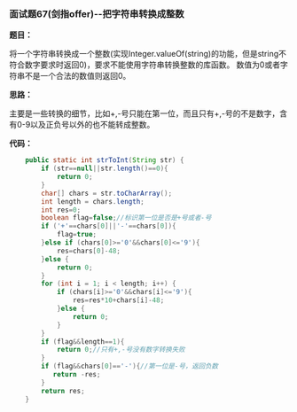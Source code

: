 ### 面试题67(剑指offer)--把字符串转换成整数

**题目：**

将一个字符串转换成一个整数(实现Integer.valueOf(string)的功能，但是string不符合数字要求时返回0)，要求不能使用字符串转换整数的库函数。 数值为0或者字符串不是一个合法的数值则返回0。

**思路：**

主要是一些转换的细节，比如+,-号只能在第一位，而且只有+,-号的不是数字，含有0-9以及正负号以外的也不能转成整数。

**代码：**

```java
	public static int strToInt(String str) {
        if (str==null||str.length()==0){
            return 0;
        }
        char[] chars = str.toCharArray();
        int length = chars.length;
        int res=0;
        boolean flag=false;//标识第一位是否是+号或者-号
        if ('+'==chars[0]||'-'==chars[0]){
            flag=true;
        }else if (chars[0]>='0'&&chars[0]<='9'){
            res=chars[0]-48;
        }else {
            return 0;
        }
        for (int i = 1; i < length; i++) {
            if (chars[i]>='0'&&chars[i]<='9'){
                res=res*10+chars[i]-48;
            }else {
                return 0;
            }
        }
        if (flag&&length==1){
            return 0;//只有+,-号没有数字转换失败
        }
        if (flag&&chars[0]=='-'){//第一位是-号，返回负数
           return -res;
        } 
       	return res;
    }
```



